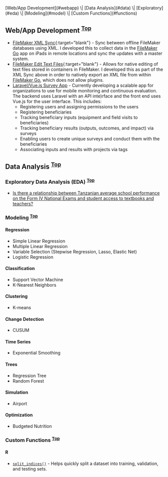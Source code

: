 <div id='menu'>[Web/App Development](#webapp) \| [Data Analysis](#data) \| [Exploratory](#eda) \| [Modeling](#model) \| [Custom Functions](#functions)</div>

## Web/App Development <a name="web"></a> <sup>[Top](#top)</sup>

- [FileMaker XML Sync](https://github.com/jmtritch/FileMaker_XML_Sync){:target="blank"} - Sync between offline FileMaker databases using XML.  I developed this to collect data in the [FileMaker Go](https://www.filemaker.com/products/filemaker-go/) app on iPads in remote locations and sync the updates with a master system.
- [FileMaker Edit Text Files](https://github.com/jmtritch/FileMaker_Edit_Text_Files){:target="blank"} - Allows for native editing of text files stored in containers in FileMaker.  I developed this as part of the XML Sync above in order to natively export an XML file from within [FileMaker Go](https://www.filemaker.com/products/filemaker-go/), which does not allow plugins.
- [Laravel/Vue.js Survey App](#) - Currently developing a scalable app for organizations to use for mobile monitoring and continuous evaluation.  The backend uses Laravel with an API inte)rface and the front end uses Vue.js for the user interface.  This includes:
    - Registering users and assigning permissions to the users
    - Registering beneficiaries
    - Tracking beneficiary inputs (equipment and field visits to beneficiaries)
    - Tracking beneficiary results (outputs, outcomes, and impact) via surveys
    - Enabling users to create unique surveys and conduct them with the beneficiaries
    - Associating inputs and results with projects via tags

## Data Analysis <a name="data"></a> <sup>[Top](#top)</sup>

### Exploratory Data Analysis (EDA) <a name="eda"></a> <sup>[Top](#top)</sup>

- [Is there a relationship between Tanzanian average school performance on the Form IV National Exams and student access to textbooks and teachers?](eda/tz_stdnt_tchr_bks)

### Modeling <a name="model"></a> <sup>[Top](#top)</sup>

#### Regression

- Simple Linear Regression
- Multiple Linear Regression
- Variable Selection (Stepwise Regression, Lasso, Elastic Net)
- Logistic Regression

#### Classification

- Support Vector Machine
- K-Nearest Neighbors

#### Clustering

- K-means

#### Change Detection

- CUSUM

#### Time Series

- Exponential Smoothing

#### Trees

- Regression Tree
- Random Forest

#### Simulation

- Airport

#### Optimization

- Budgeted Nutrition

### Custom Functions <a name="functions"></a> <sup>[Top](#top)</sup>

#### R

- [`split_indices()`](functions/split_indices) - Helps quickly split a dataset into training, validation, and testing sets.
